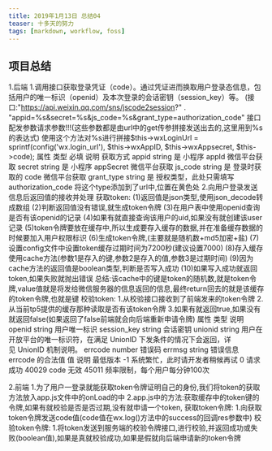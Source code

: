 ```yaml
---
title: 2019年1月13日 总结04 
teaser: 十多天的努力
tags: [markdown, workflow, foss]
---
```

## 项目总结
1.后端
1.调用接口获取登录凭证（code）。通过凭证进而换取用户登录态信息，包括用户的唯一标识（openid）及本次登录的会话密钥（session_key）等。
(接口:"https://api.weixin.qq.com/sns/jscode2session?" .
 "appid=%s&secret=%s&js_code=%s&grant_type=authorization_code"
接口配发参数请求参数!!!(这些参数都是由url中的get传参拼接发送出去的,这里用到%s的表达式)
使用这个方法对%s进行拼接$this->wxLoginUrl = sprintf(config('wx.login_url'), $this->wxAppID, $this->wxAppsecret, $this->code);
属性 类型 必填 说明 获取方式
appid string 是 小程序 appId 微信平台获取
secret string 是 小程序 appSecret 微信平台获取
js_code string 是 登录时获取的 code 微信平台获取
grant_type string 是 授权类型，此处只需填写 authorization_code 将这个type添加到了url中,位置在黄色处
2.向用户登录发送信息后返回值的接收并处理
获取token:
(1)返回值是json类型,使用json_decode转成数组
(2)判断返回值没有错误,就生成token令牌
(3)在用户表中使用openid查询是否有该openid的记录
(4)如果有就直接查询该用户的uid,如果没有就创建该user记录
(5)token令牌要放在缓存中,所以生成要存入缓存的数据,并在准备缓存数据的时候要加入用户权限标识
(6)生成token令牌,(主要就是随机数+md5加密+盐)
(7)设置config文件中设置token缓存过期时间为7200秒(建议设置7000)
(8)存入缓存使用cache方法(参数1是存入的键,参数2是存入的值,参数3是过期时间)
(9)因为cache方法的返回值是boolean类型,判断是否写入成功
(10)如果写入成功就返回token,如果失败就抛出错误
总结:该cache中的键是token的随机数,就是token令牌,value值就是将发给微信服务器的信息返回的信息,最终return回去的就是该缓存的token令牌,也就是键
校验token:
1.从校验接口接收到了前端发来的token令牌
2.从当前tp5提供的缓存那种读取是否有该token令牌
3.如果有就返回true,如果没有就返回false(如果返回了false前端就会向后端重新申请令牌)
属性 类型 说明
openid string 用户唯一标识
session_key string 会话密钥
unionid string 用户在开放平台的唯一标识符，在满足 UnionID 下发条件的情况下会返回，详见 UnionID 机制说明。
errcode number 错误码
errmsg string 错误信息
errcode 的合法值
值 说明 最低版本
-1 系统繁忙，此时请开发者稍候再试 
0 请求成功 
40029 code 无效 
45011 频率限制，每个用户每分钟100次 

2.前端
1.为了用户一登录就能获取token令牌证明自己的身份,我们将token的获取方法放入app.js文件中的onLoad的中
2.app.js中的方法:获取缓存中的token键的令牌,如果有就校验是否是否过期,没有就申请一个token,
获取token令牌:
1.向获取token令牌发送code值(code值在wx.log()方法中的success的回调res参数中)
校验token令牌:
1.将token发送到服务端的校验令牌接口,进行校验,并返回成功或失败(boolean值),如果是真就校验成功,如果是假就向后端申请新的token令牌











